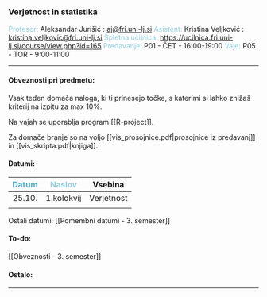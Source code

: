 
### Verjetnost in statistika
<font color="#92cddc">Profesor:</font> Aleksandar Jurišić : aj@fri.uni-lj.si
<font color="#92cddc">Asistent:</font> Kristina Veljković : kristina.veljkovic@fri.uni-lj.si
<font color="#92cddc">Spletna učilnica:</font> https://ucilnica.fri.uni-lj.si/course/view.php?id=165
<font color="#92cddc">Predavanje:</font> P01 - ČET - 16:00-19:00
<font color="#92cddc">Vaje:</font> P05 - TOR - 9:00-11:00

---

#### Obveznosti pri predmetu:

Vsak teden domača naloga, ki ti prinesejo točke, s katerimi si lahko znižaš kriterij na izpitu za max 10%.

Na vajah se uporablja program [[R-project]].

Za domače branje so na voljo [[vis_prosojnice.pdf|prosojnice iz predavanj]] in [[vis_skripta.pdf|knjiga]].

#### Datumi:

| <font color="#4bacc6">Datum</font> | <font color="#92cddc">Naslov</font> | Vsebina    |
| :--------------------------------: | ----------------------------------- | ---------- |
|               25.10.               | 1.kolokvij                          | Verjetnost |
|                                    |                                     |            |
Ostali datumi: [[Pomembni datumi - 3. semester]]

#### To-do: 

[[Obveznosti - 3. semester]]

#### Ostalo:


---